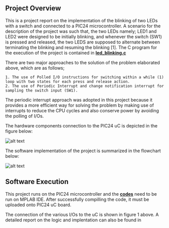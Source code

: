 ## Project Overview
This is a project report on the implementation of the blinking of two LEDs with a switch and connected to a PIC24 microcontroller. 
A scenario for the description of the project was such that, the two LEDs namely; LED1 and LED2 were designed to be initially blinking, and whenever the switch (SW1) is pressed and released, the two LEDS are supposed to alternate between terminating the blinking and resuming the blinking [1]. 
The C program for the execution of the project is contained in <i class="icon-cog"></i> **[led_blinking.c](https://github.com/emmanuelaboah/Computer_Architecture/blob/master/LED%20Blinking/led_blinking.c)**

There are two major approaches to the solution of the problem elaborated above, which are as follows;
```
1. The use of Polled I/O instructions for switching within a while (1) loop with two states for each press and release action.
2. The use of Periodic Interrupt and change notification interrupt for sampling the switch input (SW1).

```

The periodic interrupt approach was adopted in this project because 
it provides a more efficient way for solving the problem by making use of interrupts to reduce the CPU cycles and also 
conserve power by avoiding the polling of I/Os.

The hardware components connection to the PIC24 uC is depicted in the figure below:

![alt text](https://github.com/emmanuelaboah/Computer_Architecture/blob/master/LED%20Blinking/images/hardware_design.png)


The software implementation of the project is summarized in the flowchart below:

![alt text](https://github.com/emmanuelaboah/Computer_Architecture/blob/master/LED%20Blinking/images/flowchart.png)


## Software Execution

This project runs on the PIC24 microcontroller and the <i class="icon-cog"></i> **[codes](https://github.com/emmanuelaboah/Computer_Architecture/blob/master/LED%20Blinking/led_blinking.c)** need to be run on MPLAB IDE.
After successfully compilling the code, it must be uploaded onto PIC24 uC board.

The connection of the various I/Os to the uC is shown in figure 1 above. 
A detailed report on the logic and implentation can also be found in 


